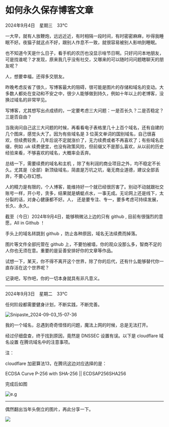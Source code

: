 # 如何永久保存博客文章


2024年9月4日　星期三　33℃

一大早，就有人放鞭炮，远远近近，有时相隔一段时间，有时密密麻麻，吵得我睡眠不好。夜猫子就这点不好，跟别人作息不一致，就很容易被别人影响到睡眠。

也不知道今天是什么日子，看手机的农历也没显示啥节日啊。只好问问本地朋友，可是找谁呢？才发现，原来我几乎没有社交，又哪来的可以随时问问题瞎聊天的朋友呢？

人，想要幸福，还得多交朋友。

昨晚考虑反省了很久，写博客最大的阻碍，很可能是图片的存储和域名的变动。大多数人都处在变动和不安之中，很少人能够做到持久，例如十年以上的老博客，没换过域名的非常罕见。

写博客，尤其想写出点成绩的，一定要考虑三大问题：一是否长久？二是否稳定？三是否自由？

当我询问自己这三大问题的时候，再看看电子表格里几十上百个域名，还有自建的几个图床，感觉头大了。因为有些域名是 3 位英文单词的国别域名，自己很喜欢，但续费较贵，几年后说不定就涨价了，无力续费或者不再喜欢了；有些域名后缀，例如 .uk 续费便宜，也没有政策风险，但前缀又不是那么喜欢，从以前的历史经验来看，不够喜欢的域名，大概率会丢弃。

总结一下，需要续费的域名和主机 ，除了有利润的商业项目之外，均不稳定不长久。尤其是（全部）新顶级域名，简直是万坑之坑，毫无商业道德，建议全部丢弃，不要心存幻想。

人的精力是有限的，个人博客，能维持好一个就已经很厉害了。别动不动就跟社交账号一样，开小号，贪多，结果就是蜻蜓点水，一事无成。无论网上还是线下，太分裂的话，对身心健康都不好。人， 还是要专注、专一，要多考虑可持续发展，长久、永久。

截至（今日）2024年9月4日，能够稍微沾上边的只有 github , 目前有很强烈的意愿，All in Github ！

手头上的域名转跳到 github ，防止各种原因，域名无法续费而掉落。

图片等文件全部托管在 github 上，不要怕被墙，你的观众没那么多，智商不足的人你也无须在意。重要的是妥善安排好你的文章等作品。

试想一下，某天，你不得不离开这个世界，除了你的后代，还有什么能够替代你一直存活在这个世界呢？

记录吧，写作吧，你的一切本身就具有非凡意义。

---



2024年9月3日　星期二　33℃

任何阶段都需要健身计划，不断实践，不断完善。

![Snipaste_2024-09-03_15-07-36](https://oss.metamind.eu.org/202409031512783.png)



我的一个域名，总遇到奇奇怪怪的问题，魔法上网的时候，总是无法打开。

经过仔细盘查，终于找到原因，竟然是 DNSSEC 设置有误。以下是 cloudflare 域名设置 在腾讯域名中的注意事项。

注：

cloudflare 加密算法13，在腾讯这边对应选择的是：

ECDSA Curve P-256 with SHA-256  || ECDSAP256SHA256

完成后如图

![e.g](https://oss.metamind.eu.org/202409031553728.jpeg)

---



偶然翻出当年头倒立的图片，再此分享一下。

![](https://oss.metamind.eu.org/202409040006563.png)


